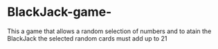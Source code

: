 # BlackJack-game-
   
This a game that allows a random selection of numbers and to atain the BlackJack the selected  random cards must add up to 21 
